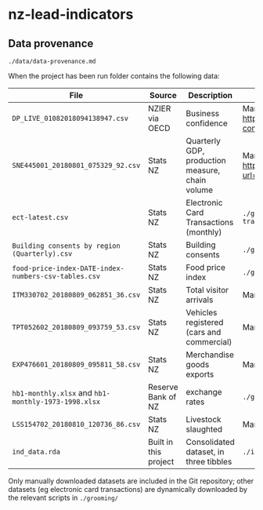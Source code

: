 # nz-lead-indicators

## Data provenance

`./data/data-provenance.md`

When the project has been run folder contains the following data:


|  File         | Source            |  Description | How downloaded |
|---------------|-------------------|--------------|------|
|`DP_LIVE_01082018094138947.csv` | NZIER via OECD | Business confidence | Manual from https://data.oecd.org/leadind/business-confidence-index-bci.htm |
|`SNE445001_20180801_075329_92.csv` | Stats NZ | Quarterly GDP, production measure, chain volume | Manual from http://archive.stats.govt.nz/infoshare/?url=/infoshare/ |
| `ect-latest.csv` | Stats NZ | Electronic Card Transactions (monthly) | `./grooming/08-electronic-card-transactions.R` |
| `Building consents by region (Quarterly).csv` | Stats NZ | Building consents | `./grooming/09-building-consents.R` |
| `food-price-index-DATE-index-numbers-csv-tables.csv` | Stats NZ | Food price index | `./grooming/10-food-price-index.R` |
| `ITM330702_20180809_062851_36.csv`| Stats NZ | Total visitor arrivals | Manual from Infoshare |
| `TPT052602_20180809_093759_53.csv` | Stats NZ | Vehicles registered (cars and commercial) | Manual from Infoshare|
| `EXP476601_20180809_095811_58.csv` | Stats NZ | Merchandise goods exports | Manual from Infoshare |
| `hb1-monthly.xlsx` and `hb1-monthly-1973-1998.xlsx` | Reserve Bank of NZ | exchange rates | `./grooming/20-trade-weighted-index.R`|
| `LSS154702_20180810_120736_86.csv` | Stats NZ | Livestock slaughted | Manual from Infoshare |
| `ind_data.rda` | Built in this project | Consolidated dataset, in three tibbles | `./integrate.R` |


Only manually downloaded datasets are included in the Git repository; other datasets (eg electronic card transactions) are dynamically downloaded by the relevant scripts in `./grooming/`


